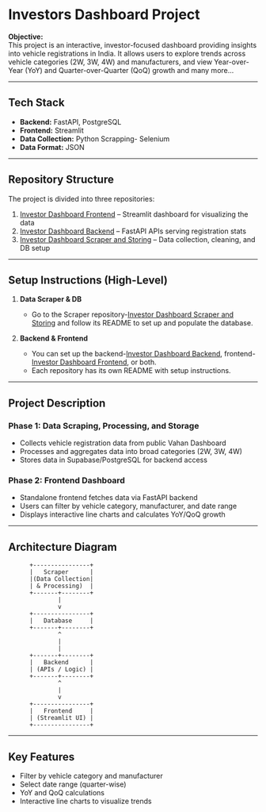 # Investors Dashboard Project

**Objective:**  
This project is an interactive, investor-focused dashboard providing insights into vehicle registrations in India. It allows users to explore trends across vehicle categories (2W, 3W, 4W) and manufacturers, and view Year-over-Year (YoY) and Quarter-over-Quarter (QoQ) growth and many more...

---

## Tech Stack
- **Backend:** FastAPI, PostgreSQL
- **Frontend:** Streamlit
- **Data Collection:** Python Scrapping- Selenium
- **Data Format:** JSON

---

## Repository Structure

The project is divided into three repositories:

1. [Investor Dashboard Frontend](#https://github.com/akr-38/investor-dashboard-frontend) – Streamlit dashboard for visualizing the data  
2. [Investor Dashboard Backend](#https://github.com/akr-38/investor-dashboard-backend) – FastAPI APIs serving registration stats  
3. [Investor Dashboard Scraper and Storing](#https://github.com/akr-38/investor-dashboard-scraping-and-storing) – Data collection, cleaning, and DB setup  

---

## Setup Instructions (High-Level)

1. **Data Scraper & DB**  
   - Go to the Scraper repository-[Investor Dashboard Scraper and Storing](#https://github.com/akr-38/investor-dashboard-scraping-and-storing) and follow its README to set up and populate the database.  

2. **Backend & Frontend**  
   - You can set up the backend-[Investor Dashboard Backend](#https://github.com/akr-38/investor-dashboard-backend), frontend-[Investor Dashboard Frontend](#https://github.com/akr-38/investor-dashboard-frontend), or both.  
   - Each repository has its own README with setup instructions.  

---

## Project Description

### Phase 1: Data Scraping, Processing, and Storage
- Collects vehicle registration data from public Vahan Dashboard  
- Processes and aggregates data into broad categories (2W, 3W, 4W)  
- Stores data in Supabase/PostgreSQL for backend access  

### Phase 2: Frontend Dashboard
- Standalone frontend fetches data via FastAPI backend  
- Users can filter by vehicle category, manufacturer, and date range  
- Displays interactive line charts and calculates YoY/QoQ growth  

---

## Architecture Diagram

          +----------------+
          |   Scraper      |
          |(Data Collection|
          | & Processing)  |
          +-------+--------+
                  |
                  v
          +----------------+
          |   Database     |
          +-------+--------+
                  ^
                  |
                  |
          +-------+--------+
          |   Backend      |
          | (APIs / Logic) |
          +-------+--------+
                  ^
                  |
                  v
          +----------------+
          |   Frontend     |
          | (Streamlit UI) |
          +----------------+

---

## Key Features
- Filter by vehicle category and manufacturer  
- Select date range (quarter-wise)  
- YoY and QoQ calculations  
- Interactive line charts to visualize trends  



